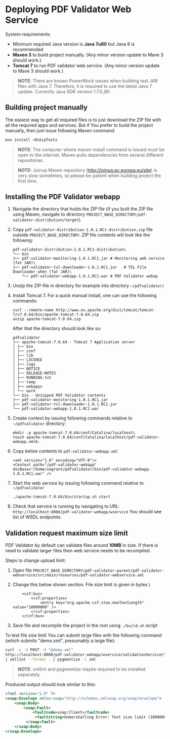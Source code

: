 # Deploying PDF Validator Web Service

System requirements:

-  Minimum required Java version is **Java 7u80** but Java 8 is
   recommended
-  **Maven 3** to build project manually. (Any minor version update to
   Mave 3 should work.)
-  **Tomcat 7** to run PDF validator web service. (Any minor version
   update to Mave 3 should work.)

> **NOTE**: There are known PowerMock issues when building test JAR files
> with Java 7. Therefore, it is required to use the latest Java 7 update.
> Currently Java SDK version 1.7.0\_80.

Building project manually
-------------------------

The easiest way to get all required files is to just download the ZIP
file with all the required apps and services. But if You prefer to build
the project manually, then just issue following Maven command:

```bash
mvn install –DskipTests
```

> **NOTE**: The computer where maven install command is issued must be
> open to the internet. Maven pulls dependencies from several different
> repositories.

> **NOTE:** Joinup Maven repository (http://joinup.ec.europa.eu/site) is
> very slow sometimes, so please be patient when building project the
> first time.

Installing the PDF Validator webapp
-----------------------------------

1.  Navigate the directory that holds the ZIP file (if you built the ZIP
    file using Maven, navigate to
    directory `PROJECT_BASE_DIRECTORY/pdf-validator-distribution/target`).
2.  Copy `pdf-validator-distribution-1.0.1.RC1-distribution.zip` file
    outside `PROJECT_BASE_DIRECTORY`. ZIP file contents will look like
    the following:

	    pdf-validator-distribution-1.0.1.RC1-distribution\
	    └── bin
	    ├── pdf-validator-monitoring-1.0.1.RC1.jar # Monitoring web service (fat JAR)\
	    ├── pdf-validator-tsl-downloader-1.0.1.RC1.jar   # TSL File Downloader when (fat JAR)\
     	    └── pdf-validator-webapp-1.0.1.RC1.war # PDF Validator webap

3.  Unzip the ZIP-file in directory for example into directory `~/pdfvalidator/`
4.  Install Tomcat 7. For a quick manual install, one can use the
    following commands:

	    curl --remote-name http://www.eu.apache.org/dist/tomcat/tomcat-7/v7.0.64/bin/apache-tomcat-7.0.64.zip
	    unzip apache-tomcat-7.0.64.zip

     After that the directory should look like so:

	    pdfvalidator
	    ├── apache-tomcat-7.0.64 - Tomcat 7 Application server
	    │ ├── bin
	    │ ├── conf
	    │ ├── lib
	    │ ├── LICENSE
	    │ ├── logs
	    │ ├── NOTICE
	    │ ├── RELEASE-NOTES
	    │ ├── RUNNING.txt
	    │ ├── temp
	    │ ├── webapps
	    │ └── work
	    └── bin - Unzipped PDF Validator contents
	    ├── pdf-validator-monitoring-1.0.1.RC1.jar
	    ├── pdf-validator-tsl-downloader-1.0.1.RC1.jar
	    └── pdf-validator-webapp-1.0.1.RC1.war


5.  Create context by issuing following commands relative to
    `~/pdfvalidator` directory:

		mkdir -p apache-tomcat-7.0.64/conf/Catalina/localhost\
		touch apache-tomcat-7.0.64/conf/Catalina/localhost/pdf-validator-webapp.xml6.

6.  Copy below contents to `pdf-validator-webapp.xml`

	    <xml version="1.0" encoding="UTF-8"\>    	
	    <Context path="/pdf-validator-webapp" docBase="/home/vagrant/pdfvalidator/bin/pdf-validator-webapp-1.0.1.RC1.war" />

7.  Start the web service by issuing following command relative to
`~/pdfvalidator`

	    ./apache-tomcat-7.0.64/bin/startup.sh start

8.  Check that service is running by navigating to URL: `http://localhost:8080/pdf-validator-webapp/wservice` You should see
list of WSDL endpoints.

Validation request maximum size limit
-------------------------------------

PDF Validator by default can validate files around **10MB** in size. If there
is need to validate larger files then web service needs to be recompiled. 

Steps to change upload limit:

1.  Open file `PROJECT_BASE_DIRECTORY/pdf-validator-parent/pdf-validator-webservice/src/main/resources/pdf-validator-webservice.xml`
2.  Change this below shown section. File size limit is given in bytes.\

    		<cxf:bus>
    			<cxf:properties>
    				<entry key="org.apache.cxf.stax.maxTextLength" value="10000000" /> 
    			</cxf:properties>
    		</cxf:bus>

3.  Save file and recompile the project in the root using `./build.sh` script

To test file size limit You can submit large files with the following
command (which submits "demo.xml", presumably a large file):

```bash
curl -s -X POST -d "@demo.xml"
http://localhost:8080/pdf-validator-webapp/wservice/validationService\\?wsdl
| xmllint --format - | pygmentize -l xml
```

> **NOTE**: xmllint and pygmentize maybe required to be installed
> separately

Produced output should look similar to this:

```xml
<?xml version="1.0" ?>
<soap:Envelope xmlns:soap="http://schemas.xmlsoap.org/soap/envelope">
	<soap:Body>
		<soap:Fault>
			<faultcode>soap:Client</faultcode>
			 <faultstring>Unmarshalling Error: Text size limit (10000000) exceeded </faultstring>
		 </soap:Fault>
	</soap:Body>
</soap:Envelope>
```
